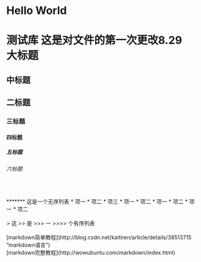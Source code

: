 # Hello World
测试库
这是对文件的第一次更改8.29 <br>
大标题
======
中标题
------

## 二标题
### 三标题
#### 四标题
##### 五标题
###### 六标题
<br>
<br>
*******
这是一个无序列表
* 项一
* 项二
* 项三
	* 项一
	* 项二
		* 项一
		* 项二
			* 项一
			* 项二
<br>
<br>
> 这
>> 是
>>> 一
>>>> 个有序列表
<br>
<br>
[markdown简单教程](http://blog.csdn.net/kaitiren/article/details/38513715 ”markdown语言”)
<br>
[markdown完整教程](http://wowubuntu.com/markdown/index.html)

